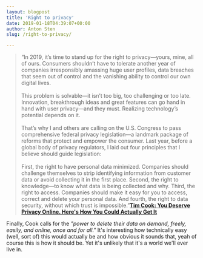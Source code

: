 ```yaml
---
layout: blogpost
title: 'Right to privacy'
date: 2019-01-18T04:39:07+00:00
author: Anton Sten
slug: /right-to-privacy/

---
```


>“In 2019, it’s time to stand up for the right to privacy—yours, mine, all of ours. Consumers shouldn’t have to tolerate another year of companies irresponsibly amassing huge user profiles, data breaches that seem out of control and the vanishing ability to control our own digital lives.
<br /><br />
This problem is solvable—it isn’t too big, too challenging or too late. Innovation, breakthrough ideas and great features can go hand in hand with user privacy—and they must. Realizing technology’s potential depends on it.
<br /><br />
That’s why I and others are calling on the U.S. Congress to pass comprehensive federal privacy legislation—a landmark package of reforms that protect and empower the consumer. Last year, before a global body of privacy regulators, I laid out four principles that I believe should guide legislation:
<br /><br />
First, the right to have personal data minimized. Companies should challenge themselves to strip identifying information from customer data or avoid collecting it in the first place. Second, the right to knowledge—to know what data is being collected and why. Third, the right to access. Companies should make it easy for you to access, correct and delete your personal data. And fourth, the right to data security, without which trust is impossible.”**[Tim Cook: You Deserve Privacy Online. Here's How You Could Actually Get It](http://time.com/collection/davos-2019/5502591/tim-cook-data-privacy/)**

Finally, Cook calls for the _"power to delete their data on demand, freely, easily, and online, once and for all."_ It's interesting how technically easy (well, sort of) this would actually be and how obvious it sounds that, yeah of course this is how it should be. Yet it's unlikely that it's a world we'll ever live in. 
